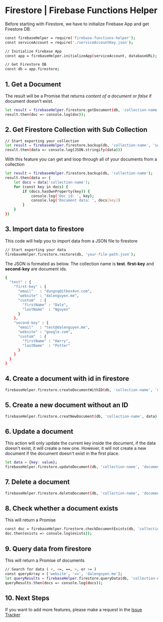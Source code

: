 # Firestore | Firebase Functions Helper

Before starting with Firestore, we have to initialize Firebase App and get Firestore DB.

```sh
const firebaseHelper = require('firebase-functions-helper');
const serviceAccount = require('./serviceAccountKey.json');

// Initialize Firebase App
const app = firebaseHelper.initializeApp(serviceAccount, databaseURL);

// Get Firestore DB
const db = app.firestore;
```

## 1. Get a Document

The result will be a Promise that returns _content of a document_ or _false_ if document doesn't exist.

```sh
let result = firebaseHelper.firestore.getDocument(db, 'collection-name', 'document-id');
result.then(doc => console.log(doc));
```

## 2. Get Firestore Collection with Sub Collection

```sh
// Start exporting your collection
let result = firebaseHelper.firestore.backup(db, 'collection-name', 'sub-collection-optional');
result.then(data => console.log(JSON.stringify(data)))
```

With this feature you can get and loop through all of your documents from a collection

```sh
let result = firebaseHelper.firestore.backup(db, 'collection-name');
result.then(data => {    
    let docs = data['collection-name'];
    for (const key in docs) {
        if (docs.hasOwnProperty(key)) {            
            console.log('Doc id: ', key);
            console.log('Document data: ', docs[key])                    
        }
    }
})
```

## 3. Import data to firestore 

This code will help you to import data from a JSON file to firestore

```sh
// Start exporting your data
firebaseHelper.firestore.restore(db, 'your-file-path.json');
```

The JSON is formated as below. The collection name is __test__. __first-key__ and __second-key__ are document ids. 

```sh
{
  "test" : {
    "first-key" : {
      "email"   : "dungnq@itbox4vn.com",
      "website" : "dalenguyen.me",
      "custom"  : {
        "firstName" : "Dale",
        "lastName"  : "Nguyen"
      }
    },
    "second-key" : {
      "email"   : "test@dalenguyen.me",
      "website" : "google.com",
      "custom"  : {
        "firstName" : "Harry",
        "lastName"  : "Potter"
      }
    }
  }
}
```

## 4. Create a document with id in firestore

```sh
firebaseHelper.firestore.createDocumentWithID(db, 'collection-name', 'document-id', data);
```

## 5. Create a new document without an ID

```sh
firebaseHelper.firestore.creatNewDocument(db, 'collection-name', data);
```

## 6. Update a document

This action will only update the current key inside the document, if the data doesn't exist, it will create a new one. However, it will not create a new document if the document doesn't exist in the first place.

```sh
let data = {key: value};
firebaseHelper.firestore.updateDocument(db, 'collection-name', 'document-id', data);
```

## 7. Delete a document

```sh
firebaseHelper.firestore.deleteDocument(db, 'collection-name', 'document-id');
```

## 8. Check whether a document exists

This will return a Promise<boolean>

```sh
const doc = firebaseHelper.firestore.checkDocumentExists(db, 'collection-name', 'document-id');
doc.then(exists => console.log(exists));
```

## 9. Query data from firestore

This will return a Promise<array> of documents

```sh
// Search for data ( <, <=, ==, >, or >= )
const queryArray = ['website', '==', 'dalenguyen.me'];
let queryResults = firebaseHelper.firestore.queryData(db, 'collection-name', queryArray);
queryResults.then(docs => console.log(docs));
```

## 10. Next Steps

If you want to add more features, please make a request in the [Issue Tracker](https://github.com/dalenguyen/firebase-functions-helper/issues)